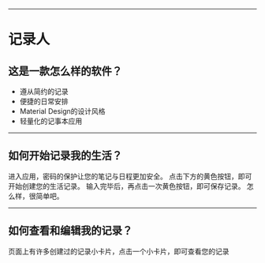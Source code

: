 ***
# 记录人
## 这是一款怎么样的软件？
* 遵从简约的记录
* 便捷的日常安排
* Material Design的设计风格
* 轻量化的记事本应用
***
## 如何开始记录我的生活？
进入应用，密码的保护让您的笔记与日程更加安全。
点击下方的黄色按钮，即可开始创建您的生活记录。
输入完毕后，再点击一次黄色按钮，即可保存记录。
怎么样，很简单吧。
***
## 如何查看和编辑我的记录？
页面上有许多创建过的记录小卡片，点击一个小卡片，即可查看您的记录
